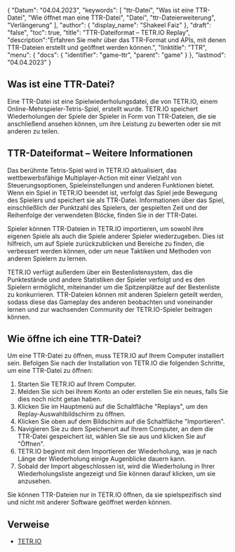 {
"Datum": "04.04.2023",
  "keywords": [
"ttr-Datei",
"Was ist eine TTR-Datei",
"Wie öffnet man eine TTR-Datei",
"Datei",
"ttr-Dateierweiterung",
"Verlängerung"
],
  "author": {
"display_name": "Shakeel Faiz"
},
"draft": "false",
"toc": true,
"title": "TTR-Dateiformat – TETR.IO Replay",
  "description":"Erfahren Sie mehr über das TTR-Format und APIs, mit denen TTR-Dateien erstellt und geöffnet werden können.",
"linktitle": "TTR",
  "menu": {
    "docs": {
      "identifier": "game-ttr",
"parent": "game"
}
},
"lastmod": "04.04.2023"
}

## Was ist eine TTR-Datei?

Eine TTR-Datei ist eine Spielwiederholungsdatei, die von TETR.IO, einem Online-Mehrspieler-Tetris-Spiel, erstellt wurde. TETR.IO speichert Wiederholungen der Spiele der Spieler in Form von TTR-Dateien, die sie anschließend ansehen können, um ihre Leistung zu bewerten oder sie mit anderen zu teilen.

## TTR-Dateiformat – Weitere Informationen

Das berühmte Tetris-Spiel wird in TETR.IO aktualisiert, das wettbewerbsfähige Multiplayer-Action mit einer Vielzahl von Steuerungsoptionen, Spieleinstellungen und anderen Funktionen bietet. Wenn ein Spiel in TETR.IO beendet ist, verfolgt das Spiel jede Bewegung des Spielers und speichert sie als TTR-Datei. Informationen über das Spiel, einschließlich der Punktzahl des Spielers, der gespielten Zeit und der Reihenfolge der verwendeten Blöcke, finden Sie in der TTR-Datei.

Spieler können TTR-Dateien in TETR.IO importieren, um sowohl ihre eigenen Spiele als auch die Spiele anderer Spieler wiederzugeben. Dies ist hilfreich, um auf Spiele zurückzublicken und Bereiche zu finden, die verbessert werden können, oder um neue Taktiken und Methoden von anderen Spielern zu lernen.

TETR.IO verfügt außerdem über ein Bestenlistensystem, das die Punktestände und andere Statistiken der Spieler verfolgt und es den Spielern ermöglicht, miteinander um die Spitzenplätze auf der Bestenliste zu konkurrieren. TTR-Dateien können mit anderen Spielern geteilt werden, sodass diese das Gameplay des anderen beobachten und voneinander lernen und zur wachsenden Community der TETR.IO-Spieler beitragen können.

## Wie öffne ich eine TTR-Datei?

Um eine TTR-Datei zu öffnen, muss TETR.IO auf Ihrem Computer installiert sein. Befolgen Sie nach der Installation von TETR.IO die folgenden Schritte, um eine TTR-Datei zu öffnen:

1. Starten Sie TETR.IO auf Ihrem Computer.
2. Melden Sie sich bei Ihrem Konto an oder erstellen Sie ein neues, falls Sie dies noch nicht getan haben.
3. Klicken Sie im Hauptmenü auf die Schaltfläche "Replays", um den Replay-Auswahlbildschirm zu öffnen.
4. Klicken Sie oben auf dem Bildschirm auf die Schaltfläche "Importieren".
5. Navigieren Sie zu dem Speicherort auf Ihrem Computer, an dem die TTR-Datei gespeichert ist, wählen Sie sie aus und klicken Sie auf "Öffnen".
6. TETR.IO beginnt mit dem Importieren der Wiederholung, was je nach Länge der Wiederholung einige Augenblicke dauern kann.
7. Sobald der Import abgeschlossen ist, wird die Wiederholung in Ihrer Wiederholungsliste angezeigt und Sie können darauf klicken, um sie anzusehen.

Sie können TTR-Dateien nur in TETR.IO öffnen, da sie spielspezifisch sind und nicht mit anderer Software geöffnet werden können.

## Verweise
* [TETR.IO](https://tetris.wiki/TETR.IO)

